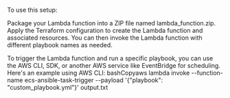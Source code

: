 To use this setup:

Package your Lambda function into a ZIP file named lambda_function.zip.
Apply the Terraform configuration to create the Lambda function and associated resources.
You can then invoke the Lambda function with different playbook names as needed.

To trigger the Lambda function and run a specific playbook, you can use the AWS CLI, SDK, or another AWS service like EventBridge for scheduling. Here's an example using AWS CLI:
bashCopyaws lambda invoke --function-name ecs-ansible-task-trigger --payload '{"playbook": "custom_playbook.yml"}' output.txt